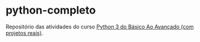 # python-completo
Repositório das atividades do curso [Python 3 do Básico Ao Avançado (com projetos reais)](https://www.udemy.com/course/python-3-do-zero-ao-avancado/).
